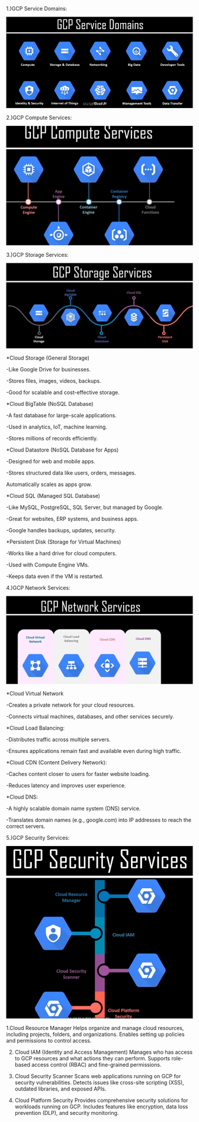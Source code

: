 1.)GCP Service Domains:

![alt text](image13.png)

2.)GCP Compute Services:

![alt text](image14.png)

3.)GCP Storage Services:

![alt text](image15.png)


*Cloud Storage (General Storage)

-Like Google Drive for businesses.

-Stores files, images, videos, backups.

-Good for scalable and cost-effective storage.



*Cloud BigTable (NoSQL Database)

-A fast database for large-scale applications.

-Used in analytics, IoT, machine learning.

-Stores millions of records efficiently.



*Cloud Datastore (NoSQL Database for Apps)

-Designed for web and mobile apps.

-Stores structured data like users, orders, messages.

Automatically scales as apps grow.



*Cloud SQL (Managed SQL Database)

-Like MySQL, PostgreSQL, SQL Server, but managed by Google.

-Great for websites, ERP systems, and business apps.

-Google handles backups, updates, security.



*Persistent Disk (Storage for Virtual Machines)

-Works like a hard drive for cloud computers.

-Used with Compute Engine VMs.

-Keeps data even if the VM is restarted.




4.)GCP Network Services:


![alt text](image16.png)



*Cloud Virtual Network

-Creates a private network for your cloud resources.

-Connects virtual machines, databases, and other services securely.



*Cloud Load Balancing:

-Distributes traffic across multiple servers.

-Ensures applications remain fast and available even during high traffic.



*Cloud CDN (Content Delivery Network):

-Caches content closer to users for faster website loading.

-Reduces latency and improves user experience.



*Cloud DNS:

-A highly scalable domain name system (DNS) service.

-Translates domain names (e.g., google.com) into IP addresses to reach the correct servers.



5.)GCP Security Services:

![alt text](image17.png)


1.Cloud Resource Manager
Helps organize and manage cloud resources, including projects, folders, and organizations.
Enables setting up policies and permissions to control access.


2. Cloud IAM (Identity and Access Management)
Manages who has access to GCP resources and what actions they can perform.
Supports role-based access control (RBAC) and fine-grained permissions.


3. Cloud Security Scanner
Scans web applications running on GCP for security vulnerabilities.
Detects issues like cross-site scripting (XSS), outdated libraries, and exposed APIs.


4. Cloud Platform Security
Provides comprehensive security solutions for workloads running on GCP.
Includes features like encryption, data loss prevention (DLP), and security monitoring.
